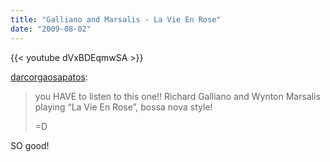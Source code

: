 ```yaml
---
title: "Galliano and Marsalis - La Vie En Rose"
date: "2009-08-02"
---
```


{{< youtube dVxBDEqmwSA >}}

[darcorgaosapatos](http://darcorgaosapatos.tumblr.com/post/136065361/you-have-to-listen-to-this-one-richard-galliano):

> you HAVE to listen to this one!! Richard Galliano and Wynton Marsalis playing “La Vie En Rose”, bossa nova style!
>
> \=D

SO good!
